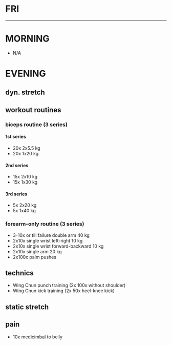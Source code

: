 # FRI
---
# MORNING
* N/A
# EVENING
## dyn. stretch
## workout routines
### biceps routine (3 series)
#### 1st series
- 20x 2x5.5 kg
- 20x 1x20 kg
#### 2nd series
- 15x 2x10 kg
- 15x 1x30 kg
#### 3rd series
- 5x 2x20 kg
- 5x 1x40 kg
### forearm-only routine (3 series)
- 3-10x or till failure double arm 40 kg
- 2x10x single wrist left-right 10 kg
- 2x10x single wrist forward-backward 10 kg
- 2x10x single arm 20 kg
- 2x100x palm pushes
## technics
- Wing Chun punch training (2x 100x without shoulder)
- Wing Chun kick training (2x 50x heel-knee kick)
## static stretch
## pain
- 10x medicimbal to belly
